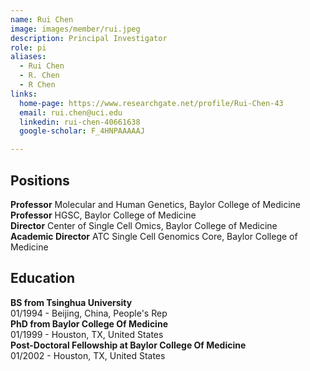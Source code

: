 ```yaml
---
name: Rui Chen
image: images/member/rui.jpeg
description: Principal Investigator
role: pi
aliases:
  - Rui Chen
  - R. Chen
  - R Chen
links:
  home-page: https://www.researchgate.net/profile/Rui-Chen-43
  email: rui.chen@uci.edu
  linkedin: rui-chen-40661638
  google-scholar: F_4HNPAAAAAJ

---
```


## Positions
<b>Professor</b>   Molecular and Human Genetics, Baylor College of Medicine<br>
<b>Professor</b>   HGSC, Baylor College of Medicine<br>
<b>Director</b>   Center of Single Cell Omics, Baylor College of Medicine<br>
<b>Academic Director</b>   ATC Single Cell Genomics Core, Baylor College of Medicine

## Education
<b>BS from Tsinghua University</b><br>
01/1994 - Beijing, China, People's Rep<br>
<b>PhD from Baylor College Of Medicine</b><br>
01/1999 - Houston, TX, United States<br>
<b>Post-Doctoral Fellowship at Baylor College Of Medicine</b><br>
01/2002 - Houston, TX, United States
